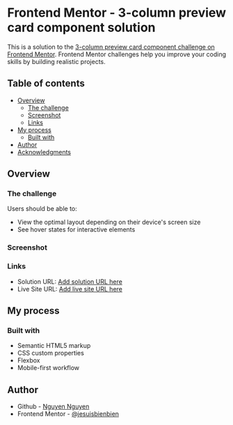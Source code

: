 # Frontend Mentor - 3-column preview card component solution

This is a solution to the [3-column preview card component challenge on Frontend Mentor](https://www.frontendmentor.io/challenges/3column-preview-card-component-pH92eAR2-). Frontend Mentor challenges help you improve your coding skills by building realistic projects.

## Table of contents

- [Overview](#overview)
  - [The challenge](#the-challenge)
  - [Screenshot](#screenshot)
  - [Links](#links)
- [My process](#my-process)
  - [Built with](#built-with)
- [Author](#author)
- [Acknowledgments](#acknowledgments)

## Overview

### The challenge

Users should be able to:

- View the optimal layout depending on their device's screen size
- See hover states for interactive elements

### Screenshot

[](images/screenshot.png)

### Links

- Solution URL: [Add solution URL here](https://github.com/jesuisbienbien/three-column-preview-card-component)
- Live Site URL: [Add live site URL here](https://jesuisbienbien.github.io/three-column-preview-card-component/)

## My process

### Built with

- Semantic HTML5 markup
- CSS custom properties
- Flexbox
- Mobile-first workflow

## Author

- Github - [Nguyen Nguyen](https://github.com/jesuisbienbien)
- Frontend Mentor - [@jesuisbienbien](https://www.frontendmentor.io/profile/jesuisbienbien)

